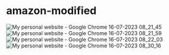 # amazon-modified
![My personal website - Google Chrome 16-07-2023 08_21_45](https://github.com/sacrop/amazon-modified/assets/126325161/9e15f7ec-fb15-4223-bda8-1f3df77a3c66)
![My personal website - Google Chrome 16-07-2023 08_21_59](https://github.com/sacrop/amazon-modified/assets/126325161/3ac7a3b1-bde9-475c-b1aa-f7ff5abd6d72)
![My personal website - Google Chrome 16-07-2023 08_22_03](https://github.com/sacrop/amazon-modified/assets/126325161/28238f8b-9495-4aa9-a823-b2b2b9f4f0b5)
![My personal website - Google Chrome 16-07-2023 08_30_16](https://github.com/sacrop/amazon-modified/assets/126325161/b7c00839-7ffb-4f55-b110-002a1abd35e8)
